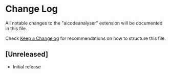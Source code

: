 # Change Log

All notable changes to the "aicodeanalyser" extension will be documented in this file.

Check [Keep a Changelog](http://keepachangelog.com/) for recommendations on how to structure this file.

## [Unreleased]

- Initial release
